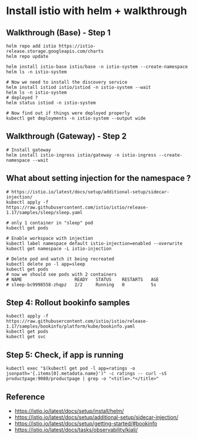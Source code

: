 # Install istio with helm + walkthrough

## Walkthrough (Base) - Step 1 

```
helm repo add istio https://istio-release.storage.googleapis.com/charts
helm repo update

helm install istio-base istio/base -n istio-system --create-namespace 
helm ls -n istio-system

# Now we need to install the discovery service 
helm install istiod istio/istiod -n istio-system --wait
helm ls -n istio-system
# deployed ? 
helm status istiod -n istio-system

# Now find out if things were deployed properly 
kubectl get deployments -n istio-system --output wide

```

## Walkthrough (Gateway) - Step 2

```
# Install gateway 
helm install istio-ingress istio/gateway -n istio-ingress --create-namespace --wait
```

## What about setting injection for the namespace ?

```
# https://istio.io/latest/docs/setup/additional-setup/sidecar-injection/
kubectl apply -f https://raw.githubusercontent.com/istio/istio/release-1.17/samples/sleep/sleep.yaml

# only 1 container in "sleep" pod 
kubectl get pods 
```

```
# Enable workspace with injection 
kubectl label namespace default istio-injection=enabled --overwrite
kubectl get namespace -L istio-injection

```

```
# Delete pod and watch it being recreated 
kubectl delete po -l app=sleep 
kubectl get pods 
# now we should see pods with 2 containers 
# NAME                    READY   STATUS    RESTARTS   AGE
# sleep-bc9998558-zhqpz   2/2     Running   0          5s

```

## Step 4: Rollout bookinfo samples 

```
kubectl apply -f https://raw.githubusercontent.com/istio/istio/release-1.17/samples/bookinfo/platform/kube/bookinfo.yaml
kubectl get pods 
kubectl get svc 
```

## Step 5: Check, if app is running 

```
kubectl exec "$(kubectl get pod -l app=ratings -o jsonpath='{.items[0].metadata.name}')" -c ratings -- curl -sS productpage:9080/productpage | grep -o "<title>.*</title>"
```

## Reference 

  * https://istio.io/latest/docs/setup/install/helm/
  * https://istio.io/latest/docs/setup/additional-setup/sidecar-injection/
  * https://istio.io/latest/docs/setup/getting-started/#bookinfo
  * https://istio.io/latest/docs/tasks/observability/kiali/

